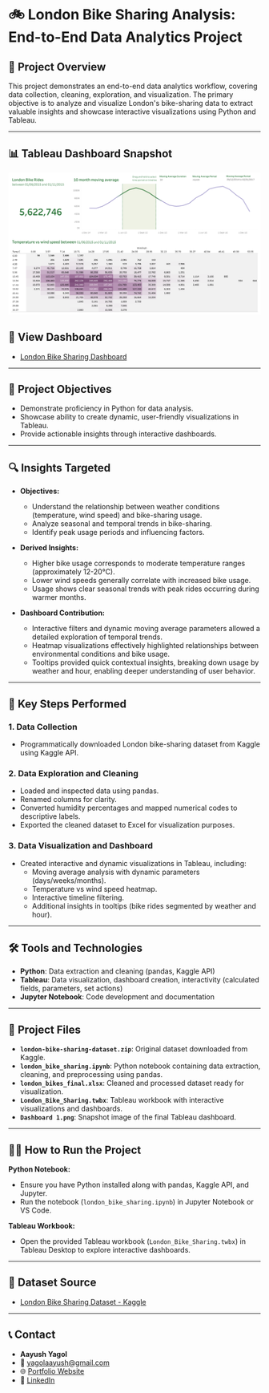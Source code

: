# 🚲 London Bike Sharing Analysis: End-to-End Data Analytics Project

## 📖 Project Overview
This project demonstrates an end-to-end data analytics workflow, covering data collection, cleaning, exploration, and visualization. The primary objective is to analyze and visualize London's bike-sharing data to extract valuable insights and showcase interactive visualizations using Python and Tableau.

---

## 📊 Tableau Dashboard Snapshot

![Dashboard Snapshot](Dashboard%201.png)

## 📌 View Dashboard
- [London Bike Sharing Dashboard](https://public.tableau.com/views/London_Bike_Sharing_17539971104580/Dashboard1?:language=en-GB&:sid=&:redirect=auth&:display_count=n&:origin=viz_share_link)

---

## 🎯 Project Objectives
- Demonstrate proficiency in Python for data analysis.
- Showcase ability to create dynamic, user-friendly visualizations in Tableau.
- Provide actionable insights through interactive dashboards.

---

## 🔍 Insights Targeted
- **Objectives:**
  - Understand the relationship between weather conditions (temperature, wind speed) and bike-sharing usage.
  - Analyze seasonal and temporal trends in bike-sharing.
  - Identify peak usage periods and influencing factors.

- **Derived Insights:**
  - Higher bike usage corresponds to moderate temperature ranges (approximately 12-20°C).
  - Lower wind speeds generally correlate with increased bike usage.
  - Usage shows clear seasonal trends with peak rides occurring during warmer months.

- **Dashboard Contribution:**
  - Interactive filters and dynamic moving average parameters allowed a detailed exploration of temporal trends.
  - Heatmap visualizations effectively highlighted relationships between environmental conditions and bike usage.
  - Tooltips provided quick contextual insights, breaking down usage by weather and hour, enabling deeper understanding of user behavior.

---

## 🚀 Key Steps Performed

### 1. Data Collection
- Programmatically downloaded London bike-sharing dataset from Kaggle using Kaggle API.

### 2. Data Exploration and Cleaning
- Loaded and inspected data using pandas.
- Renamed columns for clarity.
- Converted humidity percentages and mapped numerical codes to descriptive labels.
- Exported the cleaned dataset to Excel for visualization purposes.

### 3. Data Visualization and Dashboard
- Created interactive and dynamic visualizations in Tableau, including:
  - Moving average analysis with dynamic parameters (days/weeks/months).
  - Temperature vs wind speed heatmap.
  - Interactive timeline filtering.
  - Additional insights in tooltips (bike rides segmented by weather and hour).

---

## 🛠️ Tools and Technologies

- **Python**: Data extraction and cleaning (pandas, Kaggle API)
- **Tableau**: Data visualization, dashboard creation, interactivity (calculated fields, parameters, set actions)
- **Jupyter Notebook**: Code development and documentation

---


## 📂 Project Files

- **`london-bike-sharing-dataset.zip`**: Original dataset downloaded from Kaggle.
- **`london_bike_sharing.ipynb`**: Python notebook containing data extraction, cleaning, and preprocessing using pandas.
- **`london_bikes_final.xlsx`**: Cleaned and processed dataset ready for visualization.
- **`London_Bike_Sharing.twbx`**: Tableau workbook with interactive visualizations and dashboards.
- **`Dashboard 1.png`**: Snapshot image of the final Tableau dashboard.

---

## 🧑‍💻 How to Run the Project

**Python Notebook:**
- Ensure you have Python installed along with pandas, Kaggle API, and Jupyter.
- Run the notebook (`london_bike_sharing.ipynb`) in Jupyter Notebook or VS Code.

**Tableau Workbook:**
- Open the provided Tableau workbook (`London_Bike_Sharing.twbx`) in Tableau Desktop to explore interactive dashboards.

---

## 📌 Dataset Source
- [London Bike Sharing Dataset - Kaggle](https://www.kaggle.com/hmavrodiev/london-bike-sharing-dataset)

---

## 📞 Contact
- **Aayush Yagol**  
- 📧 [yagolaayush@gmail.com](mailto:yagolaayush@gmail.com)  
- 🌐 [Portfolio Website](https://aayushyagol.com)  
- 💼 [LinkedIn](https://www.linkedin.com/in/aayushyagol/)
